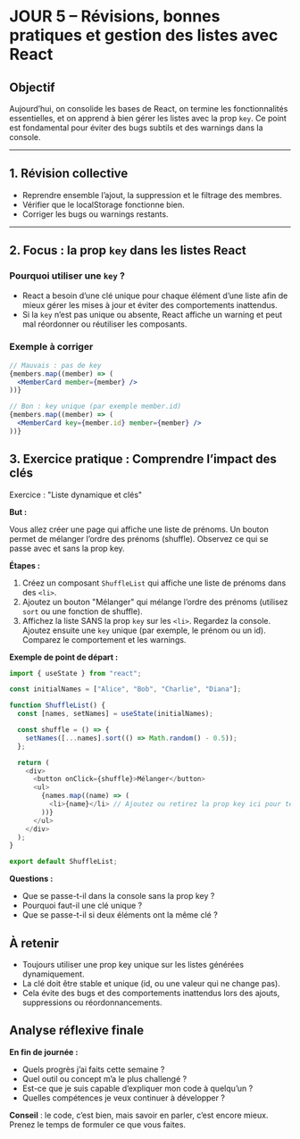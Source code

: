 # JOUR 5 – Révisions, bonnes pratiques et gestion des listes avec React

## Objectif

Aujourd’hui, on consolide les bases de React, on termine les fonctionnalités essentielles, et on apprend à bien gérer les listes avec la prop `key`. Ce point est fondamental pour éviter des bugs subtils et des warnings dans la console.

---

## 1. Révision collective

- Reprendre ensemble l’ajout, la suppression et le filtrage des membres.
- Vérifier que le localStorage fonctionne bien.
- Corriger les bugs ou warnings restants.

---

## 2. Focus : la prop `key` dans les listes React

### Pourquoi utiliser une `key` ?

- React a besoin d’une clé unique pour chaque élément d’une liste afin de mieux gérer les mises à jour et éviter des comportements inattendus.
- Si la `key` n’est pas unique ou absente, React affiche un warning et peut mal réordonner ou réutiliser les composants.

### Exemple à corriger

```jsx
// Mauvais : pas de key
{members.map((member) => (
  <MemberCard member={member} />
))}

// Bon : key unique (par exemple member.id)
{members.map((member) => (
  <MemberCard key={member.id} member={member} />
))}
```

## 3. Exercice pratique : Comprendre l’impact des clés

Exercice : "Liste dynamique et clés"

**But :**

Vous allez créer une page qui affiche une liste de prénoms.
Un bouton permet de mélanger l’ordre des prénoms (shuffle).
Observez ce qui se passe avec et sans la prop key.

**Étapes :**

1. Créez un composant `ShuffleList` qui affiche une liste de prénoms dans des `<li>`.
2. Ajoutez un bouton "Mélanger" qui mélange l’ordre des prénoms (utilisez `sort` ou une fonction de shuffle).
3. Affichez la liste SANS la prop `key` sur les `<li>`. Regardez la console.
Ajoutez ensuite une `key` unique (par exemple, le prénom ou un id).
Comparez le comportement et les warnings.

**Exemple de point de départ :**

```js
import { useState } from "react";

const initialNames = ["Alice", "Bob", "Charlie", "Diana"];

function ShuffleList() {
  const [names, setNames] = useState(initialNames);

  const shuffle = () => {
    setNames([...names].sort(() => Math.random() - 0.5));
  };

  return (
    <div>
      <button onClick={shuffle}>Mélanger</button>
      <ul>
        {names.map((name) => (
          <li>{name}</li> // Ajoutez ou retirez la prop key ici pour tester
        ))}
      </ul>
    </div>
  );
}

export default ShuffleList;
```

**Questions :**

- Que se passe-t-il dans la console sans la prop key ?
- Pourquoi faut-il une clé unique ?
- Que se passe-t-il si deux éléments ont la même clé ?

## À retenir

- Toujours utiliser une prop key unique sur les listes générées dynamiquement.
- La clé doit être stable et unique (id, ou une valeur qui ne change pas).
- Cela évite des bugs et des comportements inattendus lors des ajouts, suppressions ou réordonnancements.

## Analyse réflexive finale

**En fin de journée :**

- Quels progrès j’ai faits cette semaine ?
- Quel outil ou concept m’a le plus challengé ?
- Est-ce que je suis capable d’expliquer mon code à quelqu’un ?
- Quelles compétences je veux continuer à développer ?

**Conseil** : le code, c’est bien, mais savoir en parler, c’est encore mieux. Prenez le temps de formuler ce que vous faites. 
